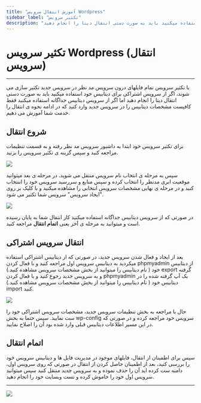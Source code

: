 ```yaml
---
title: "آموزش انتقال سرویس Wordpress"
sidebar_label: "تکثیر سرویس"
description: "با تکثیر سرویس تمام فایلهای درون سرویس مد نظر در سرویس جدید تکثیر سازی می شوند، اگر از سرویس اشتراکی برای دیتابیس خود استفاده میکنید باید به صورت دستی انتقال دیتا را انجام دهید"
---
```


# تکثیر سرویس Wordpress (انتقال سرویس)
---

با تکثیر سرویس تمام فایلهای درون سرویس مد نظر در سرویس جدید تکثیر سازی می شوند، اگر از سرویس اشتراکی برای دیتابیس خود استفاده میکنید باید به صورت دستی انتقال دیتا را انجام دهید اما اگر از سرویس دیتابیس جداگانه استفاده میکنید فقط کافیست مشخصات دیتابیس را در سرویس جدید وارد کنید که در ادامه نحوه ی انتقال را خدمت شما آموزش می دهیم.

## شروع انتقال

برای تکثیر سرویس خود ابتدا به داشبور سرویس مد نظر رفته و به قسمت تنظیمات مراجعه کنید و سپس گزینه ی تکثیر سرویس را بزنید.

![](https://s1.chabokan.net/docs/images/add_service.jpg)

سپس به مرحله ی انتخاب نام سرویس منتقل می شوید. در مرحله ی بعد میتوانید موقعیت ابری مدنظر را انتخاب کرده و سپس منابع و سررسید سرویس خود را اننتخاب کنید و در مرحله ی نهایی مشخصات سرویس انتخابی را مشاهده میکنید و با کلیک بر روی "ایجاد سرویس" سرویس شما تکثیر می شود.

![](https://s1.chabokan.net/docs/images/add_service_2.jpg)

در صورتی که از سرویس دیتابیس جداگانه استفاده میکنید کار انتقال شما به پایان رسیده است و میتوانید به مرحله ی آخر یعنی **اتمام انتقال** مراجعه کنید.

## انتقال سرویس اشتراکی

بعد از ایجاد و فعال شدن سرویس جدید، در صورتی که از دیتابیس اشتراکی استفاده میکردید به دیتابیس سرویس اول مراجعه کنید و با فعال کردن phpmyadmin از دیتابیس خود ( نام دیتابیس را میتوانید از بخش مشخصات سرویس مشاهده کنید.) export گرفته و به سرویس جدید رجوع کنید و با فعال کردن phpmyadmin بک آپ گرفته شده را در دیتابیس خود ( نام دیتابیس را میتوانید از بخش مشخصات سرویس مشاهده کنید.) import کنید.

![](https://s1.chabokan.net/docs/images/add_service_3.jpg)

حال با مراجعه به بخش تنظیمات سرویس جدید، مشخصات سرویس اشتراکی خود را ست نمایید. سپس حتما به بخش wp-config سرویس خود مراجعه کرده و در صورتی که در این مسیر اطلاعات دیتابیس قبلی وارد شده بود آن را اصلاح نمایید.

## اتمام انتقال

سپس برای اطمینان از انتقال، فایلهای موجود در مدیریت فایل ها و دیتابیس سرویس خود را بررسی کنید، بعد از اطمینان حاصل کردن از انتقال در صورتی که روی سرویس اول، دامنه ست کرده اید آن را حذف نموده و به سرویس جدید منتقل کنید سپس میتوانید سرویس اول خود را خاموش کرده و تست وبسایت خود را انجام دهید.

---
<a href="https://hub.chabokan.net/fa/services/create/wordpress" ><img src="https://s1.chabokan.net/docs/images/wordpress-docs-banner-1.jpg" /></a>